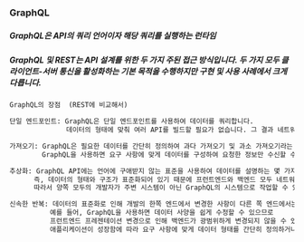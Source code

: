 ### GraphQL
##### GraphQL은 API의 쿼리 언어이자 해당 쿼리를 실행하는 런타임
##### GraphQL 및 REST는 API 설계를 위한 두 가지 주된 접근 방식입니다. 두 가지 모두 클라이언트-서버 통신을 활성화하는 기본 목적을 수행하지만 구현 및 사용 사례에서 크게 다릅니다.

```txt
GraphQL의 장점  (REST에 비교해서)

단일 엔드포인트: GraphQL은 단일 엔드포인트를 사용하여 데이터를 쿼리합니다.
              데이터의 형태에 맞춰 여러 API를 빌드할 필요가 없습니다. 그 결과 네트워크를 통해 전달되는 요청 수가 줄어듭니다.

가져오기: GraphQL은 필요한 데이터를 간단히 정의하여 과다 가져오기 및 과소 가져오기라는 고질적인 문제를 해결합니다.
        GraphQL을 사용하면 요구 사항에 맞게 데이터를 구성하여 요청한 정보만 수신할 수 있습니다.

추상화: GraphQL API에는 언어에 구애받지 않는 표준을 사용하여 데이터를 설명하는 몇 가지 구성 요소와 시스템이 포함되어 있습니다.
      즉, 데이터의 형태와 구조가 표준화되어 있기 때문에 프런트엔드와 백엔드 모두 네트워크를 통해 데이터가 전송되는 방식을 알 수 있습니다.
      따라서 양쪽 모두의 개발자가 주변 시스템이 아닌 GraphQL의 시스템으로 작업할 수 있습니다.

신속한 반복: 데이터의 표준화로 인해 개발의 한쪽 엔드에서 변경한 사항이 다른 쪽 엔드에서는 필요하지 않을 수도 있습니다.
          예를 들어, GraphQL을 사용하면 데이터 사양을 쉽게 수정할 수 있으므로
          프런트엔드 프레젠테이션 변경으로 인해 백엔드가 광범위하게 변경되지 않을 수 있습니다.
          애플리케이션이 성장함에 따라 요구 사항에 맞게 데이터 형태를 간단히 정의하거나 수정할 수 있습니다. 따라서 개발 작업이 줄어들 수 있습니다.
```

